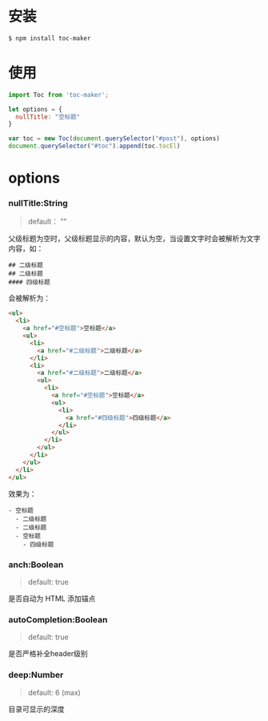 # 安装

```sh
$ npm install toc-maker
```

# 使用

```js
import Toc from 'toc-maker';

let options = {
  nullTitle: "空标题"
}

var toc = new Toc(document.querySelector("#post"), options)
document.querySelector("#toc").append(toc.tocEl)
```

# options

### nullTitle:String

> default： ""

父级标题为空时，父级标题显示的内容，默认为空，当设置文字时会被解析为文字内容，如：

```
## 二级标题
## 二级标题
#### 四级标题
```

会被解析为：

```html
<ul>
  <li>
    <a href="#空标题">空标题</a>
    <ul>
      <li>
        <a href="#二级标题">二级标题</a>
      </li>
      <li>
        <a href="#二级标题">二级标题</a>
        <ul>
          <li>
            <a href="#空标题">空标题</a>
            <ul>
              <li>
                <a href="#四级标题">四级标题</a>
              </li>
            </ul>
          </li>
        </ul>
      </li>
    </ul>
  </li>
</ul>
```

效果为：

```
- 空标题
  - 二级标题
  - 二级标题
  - 空标题
    - 四级标题
```

### anch:Boolean

> default: true

是否自动为 HTML 添加锚点

### autoCompletion:Boolean

> default: true

是否严格补全header级别

### deep:Number

> default: 6 (max)

目录可显示的深度
